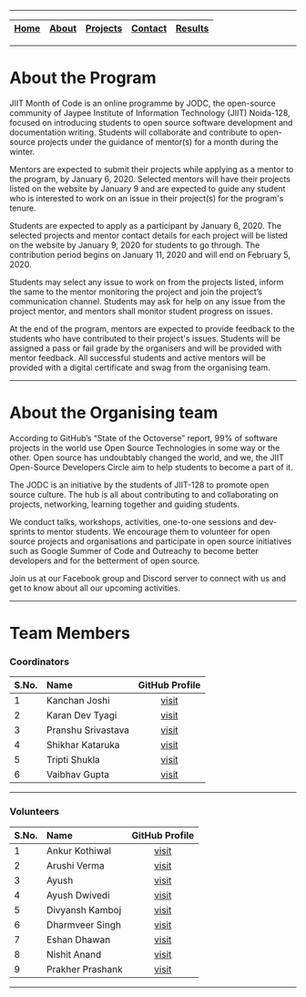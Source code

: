 
---

| [Home](README.md) | [About](About.md) | [Projects](Projects.md) | [Contact](Contact.md) | [Results](Results.md) |
|:--:|:--:|:--:|:--:|:--:|

---

# About the Program

JIIT Month of Code is an online programme by JODC, the open-source community of Jaypee Institute of Information Technology (JIIT) Noida-128, focused on introducing students to open source software development and documentation writing. Students will collaborate and contribute to open-source projects under the guidance of mentor(s) for a month during the winter.

Mentors are expected to submit their projects while applying as a mentor to the program, by January 6, 2020. Selected mentors will have their projects listed on the website by January 9 and are expected to guide any student who is interested to work on an issue in their project(s) for the program's tenure.

Students are expected to apply as a participant by January 6, 2020. The selected projects and mentor contact details for each project will be listed on the website by January 9, 2020 for students to go through. The contribution period begins on January 11, 2020 and will end on February 5, 2020.

Students may select any issue to work on from the projects listed, inform the same to the mentor monitoring the project and join the project’s communication channel. Students may ask for help on any issue from the project mentor, and mentors shall monitor student progress on issues.

At the end of the program, mentors are expected to provide feedback to the students who have contributed to their project's issues. Students will be assigned a pass or fail grade by the organisers and will be provided with mentor feedback. All successful students and active mentors will be provided with a digital certificate and swag from the organising team.

---

# About the Organising team

According to GitHub’s “State of the Octoverse” report, 99% of software projects in the world use Open Source Technologies in some way or the other. Open source has undoubtably changed the world, and we, the JIIT Open-Source Developers Circle aim to help students to become a part of it.

The JODC is an initiative by the students of JIIT-128 to promote open source culture. The hub is all about contributing to and collaborating on projects, networking, learning together and guiding students.

We conduct talks, workshops, activities, one-to-one sessions and dev-sprints to mentor students. We encourage them to volunteer for open source projects and organisations and participate in open source initiatives such as Google Summer of Code and Outreachy to become better developers and for the betterment of open source.

Join us at our Facebook group and Discord server to connect with us and get to know about all our upcoming activities.

---

# Team Members

### Coordinators

| S.No. | Name | GitHub Profile |
|:------|:-----|:--------------:|
| 1 | Kanchan Joshi | [visit](https://github.com/koderjoker) |
| 2 | Karan Dev Tyagi | [visit](https://github.com/karandevtyagi) |
| 3 | Pranshu Srivastava | [visit](https://github.com/rexagod) |
| 4 | Shikhar Kataruka | [visit](https://github.com/shikhar9820) |
| 5 | Tripti Shukla | [visit](https://github.com/yellowwoods12) |
| 6 | Vaibhav Gupta | [visit](https://github.com/VARoDeK) |

---

### Volunteers

| S.No. | Name | GitHub Profile |
|:------|:-----|:--------------:|
| 1 | Ankur Kothiwal | [visit](https://github.com/Ankurk99) |
| 2 | Arushi Verma | [visit](https://github.com/av-00) |
| 3 | Ayush | [visit](https://github.com/eldraco19/) |
| 4 | Ayush Dwivedi | [visit](https://github.com/AyushOneironaut) |
| 5 | Divyansh Kamboj | [visit](https://github.com/weirdwiz) |
| 6 | Dharmveer Singh | [visit]() |
| 7 | Eshan Dhawan | [visit](https://github.com/eshandhawan51) |
| 8 | Nishit Anand | [visit](https://github.com/nishitanand) |
| 9 | Prakher Prashank | [visit]() |

---